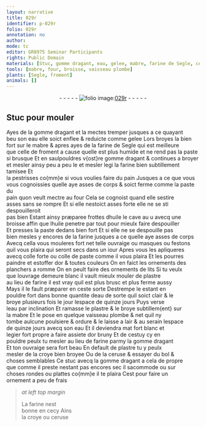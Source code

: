 ```yaml
---
layout: narrative
title: 029r
identifier: p-029r
folio: 029r
annotation: no
author:
mode: tc
editor: GR8975 Seminar Participants
rights: Public Domain
materials: [Stuc, gomme dragant, eau, gelee, mabre, farine de Segle, celle de froment, farine, pain, la paste du pain, huile, colle forte, colle de paste, or, plastre, plombe, croye, ceruse, bol, stuc]
tools: [mabre, four, broisse, vaisseau plombe]
plants: [Segle, froment]
animals: []
---
```


<div class="folio" align="center">- - - - - <a href="http://gallica.bnf.fr/ark:/12148/btv1b10500001g/f63.image" target="_blank"><img src="https://cu-mkp.github.io/2017-workshop-edition/assets/photo-icon.png" alt="folio image: " style="display:inline-block; margin-bottom:-3px;"/>029r</a> - - - - - </div>  
  

## <span class="m">Stuc</span> pour mouler

 
Ayes de la <span class="m">gomme dragant</span> et la mectes tremper jusques a ce quayant<br/> beu son <span class="m">eau</span> elle soict enflee & reduicte comme <span class="m">gelee</span> Lors broyes la bien<br/> fort sur le <span class="tl"><span class="m">mabre</span></span> & apres ayes de la <span class="m">farine de <span class="pa">Segle</span></span> qui est meilleure<br/> que <span class="m">celle de <span class="pa">froment</span></span> a cause quelle est plus humide et ne rend pas la paste<br/> si brusque Et en saulpouldres v{ost}re <span class="m">gomme dragant</span> & continues a broyer<br/> <span class="add">et mesler</span> ainsy peu a peu <span class="del">le et mesler legi</span> la <span class="m">farine</span> bien subtillement tamisee Et<br/> la pestrisses co{mm}e si vous voulies faire du <span class="m">pain</span> Jusques a ce que <span class="del">vous</span><br/> vous cognoissies quelle aye asses de corps & soict ferme comme <span class="m">la paste du<br/> pain</span> quon veult mectre au <span class="tl">four</span> Cela se cognoist quand elle sestire<br/> asses sans se rompre Et si elle nestoict asses forte elle ne se <span class="del">sti</span> despouilleroit<br/> pas bien Estant ainsy præparee frottes d<span class="m">huile</span> le cave <span class="del">au u</span> avecq une<br/> <span class="tl">broisse</span> affin que l<span class="m">huile</span> penetre par tout pour mieulx faire despouiller<br/> Et presses la paste dedans bien fort Et si elle ne se despouille pas<br/> bien mesles y encores de la <span class="m">farine</span> jusques a ce quelle aye asses de corps<br/> Avecq cella vous mouleres fort net telle ouvraige ou masques ou festons<br/> quil vous plaira qui seront secs dans un <span class="ms">iour</span> Apres vous les apliqueres<br/> avecq <span class="m">colle forte</span> ou <span class="m">colle de paste</span> comme il vous plaira Et les pourres<br/> paindre et estoffer d<span class="m">or</span> & toutes couleurs On en faict les ornements des<br/> planchers a <span class="pl">romme</span> On en peult faire des ornements de lits Si tu veulx<br/> que louvrage demeure blanc il vault mieulx mouler de <span class="m">plastre</span><br/> au lieu de <span class="m">farine</span> il est vray quil est plus brusc et plus ferme aussy<br/> Mays il le fault præparer en ceste sorte Destrempe le estant en<br/> pouldre <span class="del">fort</span> dans bonne quantite d<span class="m">eau</span> de sorte quil soict <span class="add">clair</span> & le<br/> broye plusieurs fois le jour lespace de quinze <span class="ms">jours</span> Puys verse<br/> l<span class="m">eau</span> par inclination Et ramasse le <span class="m">plastre</span> & le broye subtillem{ent} sur<br/> la <span class="tl"><span class="m">mabre</span></span> Et le pose en quelque <span class="tl">vaisseau <span class="m">plombe</span></span> & net quil ny<br/> tombe aulcune poulsiere & ordure & le laisse <span class="env">a lair</span> & <span class="env">au serain</span> lespace<br/> de quinze <span class="ms">jours</span> avecq son <span class="m">eau</span> Et il deviendra mat fort blanc et<br/> legier fort propre a faire assiete d<span class="m">or</span> bruny Et de cestuy cy en<br/> pouldre peulx tu mesler au lieu de <span class="m">farine</span> parmy la <span class="m">gomme dragant</span><br/> Et ton ouvraige sera fort beau En default de <span class="m">plastre</span> tu y peulx<br/> mesler de la <span class="m">croye</span> bien broyee Ou de la <span class="m">ceruse</span> & essayer du <span class="m">bol</span> &<br/> choses semblables Ce <span class="m">stuc</span> avecq la <span class="m">gomme dragant</span> a cela de propre<br/> que comme il preste nestant pas encores sec il sacommode ou sur<br/> choses rondes ou plattes co{mm}e il te plaira Cest pour faire un<br/> ornement a peu de frais 
 
> *at left top margin*
> 
>   La <span class="m">farine</span> nest<br/> bonne en cecy Ains<br/> la <span class="m">croye</span> ou <span class="m">ceruse</span> 
 
